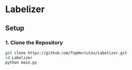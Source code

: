 # Labelizer

## Setup

### 1. Clone the Repository

```sh
git clone https://github.com/TopHercules/Labelizer.git
cd Labelizer
python main.py